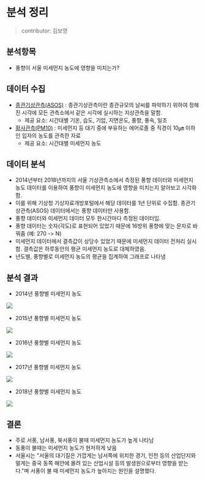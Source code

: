 # 분석 정리

> contributor: 김보영

## 분석항목

- 풍향이 서울 미세먼지 농도에 영향을 미치는가?

## 데이터 수집

- [종관기상관측(ASOS)](https://data.kma.go.kr/data/grnd/selectAsosRltmList.do?pgmNo=36&tabNo=1) : 종관기상관측이란 종관규모의 날씨를 파악하기 위하여 정해진 시각에 모든 관측소에서 같은 시각에 실시하는 지상관측을 말함.
  - 제공 요소: 시간대별 기온, 습도, 기압, 지면온도, 풍향, 풍속, 일조
- [황사관측(PM10)](https://data.kma.go.kr/data/climate/selectDustRltmList.do?pgmNo=68) : 미세먼지 등 대기 중에 부유하는 에어로졸 중 직경이 10㎛ 이하인 입자의 농도를 관측한 자료
  - 제공 요소: 시간대별 미세먼지 농도
  
## 데이터 분석

- 2014년부터 2018년까지의 서울 기상관측소에서 측정된 풍향 데이터와 미세먼지 농도 데이터를 이용하여 풍향이 미세먼지 농도에 영향을 미치는지 알아보고 시각화함.
- 이를 위해 기상청 기상자료개방포털에서 해당 데이터를 1년 단위로 수집함. 종관기상관측(ASOS) 데이터에서는 풍향 데이터만 사용함. 
- 풍향 데이터와 미세먼지 데이터 모두 한시간마다 측정된 데이터임.
- 풍향 데이터는 숫자(각도)로 표현되어 있었기 때문에 16방위 풍향에 맞는 문자로 바꿔줌 (예: 270 -> N)
- 미세먼지 데이터에서 결측값이 상당수 있었기 때문에 미세먼지 데이터 전처리 실시함. 결측값은 하루동안의 평균 미세먼지 농도로 대체하였음.
- 년도별, 풍향별로 미세먼지 농도의 평균을 집계하여 그래프로 나타냄

## 분석 결과

- 2014년 풍향별 미세먼지 농도

<img src="https://user-images.githubusercontent.com/33210702/80915679-e3815d80-8d8e-11ea-935b-5b6dfa0f2540.png">

- 2015년 풍향별 미세먼지 농도

<img src="https://user-images.githubusercontent.com/33210702/80915706-06ac0d00-8d8f-11ea-8efd-4e692f1d5e20.png">

- 2016년 풍향별 미세먼지 농도

<img src="https://user-images.githubusercontent.com/33210702/80915724-162b5600-8d8f-11ea-893e-312fbcb79e6b.png">

- 2017년 풍향별 미세먼지 농도

<img src="https://user-images.githubusercontent.com/33210702/80915731-217e8180-8d8f-11ea-8464-e6c4621e865d.png">

- 2018년 풍향별 미세먼지 농도

<img src="https://user-images.githubusercontent.com/33210702/80915733-2ba08000-8d8f-11ea-95c9-15bc41132b33.png">

## 결론

- 주로 서풍, 남서풍, 북서풍이 불때 미세먼지 농도가 높게 나타남
- 동풍이 불때는 미세먼지 농도가 현저하게 낮음
- 서울시는 "서울의 대기질은 가깝게는 남서쪽에 위치한 경기, 인천 등의 산업단지와 멀게는 중국 동쪽 해안에 몰려 있는 산업시설 등의 발생원으로부터 영향을 받는다."며 서풍이 불 때 미세먼지 농도가 높아지는 원인을 설명했다.
